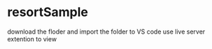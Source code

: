 # resortSample

download the floder and import the folder to VS code use live server extention to view 
